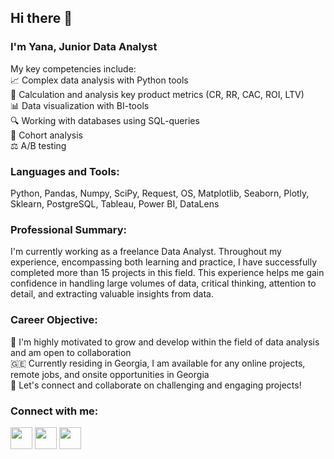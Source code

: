 ## Hi there 👋

### I'm Yana, Junior Data Analyst   

My key competencies include:    
📈 Сomplex data analysis with Python tools   
🔢 Calculation and analysis key product metrics (CR, RR, CAC, ROI, LTV)   
📊 Data visualization with BI-tools   
🔍 Working with databases using SQL-queries   
👥 Cohort analysis    
⚖️ A/B testing   

### Languages and Tools:   
Python, Pandas, Numpy, SciPy, Request, OS, Matplotlib, Seaborn, Plotly, Sklearn, PostgreSQL, Tableau, Power BI, DataLens   

### Professional Summary:
I'm currently working as a freelance Data Analyst. Throughout my experience, encompassing both learning and practice, I have successfully completed more than 15 projects in this field. This experience helps me gain confidence in handling large volumes of data, critical thinking, attention to detail, and extracting valuable insights from data. 

### Career Objective:  
🚀 I'm highly motivated to grow and develop within the field of data analysis and am open to collaboration   
🇬🇪 Currently residing in Georgia, I am available for any online projects, remote jobs, and onsite opportunities in Georgia   
🤝 Let's connect and collaborate on challenging and engaging projects!     

### Connect with me:
<a href="https://www.linkedin.com/in/yana-shinkaryuk-4148a8252/"><img src="https://img.icons8.com/fluency/48/linkedin-circled.png" height="35"/></a> <a href="http://t.me/yana_shinkaryuk"><img src="https://img.icons8.com/fluency/48/telegram-app.png" height="35"/></a> <a href="https://www.facebook.com/profile.php?id=100087473226380&mibextid=9R9pXO"><img src="https://img.icons8.com/fluency/48/facebook-new.png" height="35"/></a>
